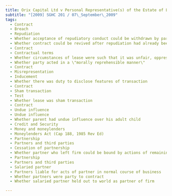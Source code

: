```yaml
---
title: Orix Capital Ltd v Personal Representative(s) of the Estate of Lim Chor Pee (deceased) and 
subtitle: "[2009] SGHC 201 / 07\_September\_2009"
tags:
  - Contract
  - Breach
  - Repudiation
  - Whether acceptance of repudiatory conduct could be withdrawn by parties\' agreement
  - Whether contract could be revived after repudiation had already been accepted by innocent party
  - Contract
  - Contractual terms
  - Whether circumstances of lease were such that it was unfair, oppressive and unconscionable
  - Whether party acted in a \"morally reprehensible manner\"
  - Contract
  - Misrepresentation
  - Inducement
  - Whether there was duty to disclose features of transaction
  - Contract
  - Sham transaction
  - Test
  - Whether lease was sham transaction
  - Contract
  - Undue influence
  - Undue influence
  - Whether parent had undue influence over his adult child
  - Credit and Security
  - Money and moneylenders
  - Moneylenders Act (Cap 188, 1985 Rev Ed)
  - Partnership
  - Partners and third parties
  - Cessation of partnership
  - Whether partner who left firm could be bound by actions of remaining partners
  - Partnership
  - Partners and third parties
  - Salaried partner
  - Partners liable for acts of partner in normal course of business
  - Whether partners were party to contract
  - Whether salaried partner held out to world as partner of firm

---
```


